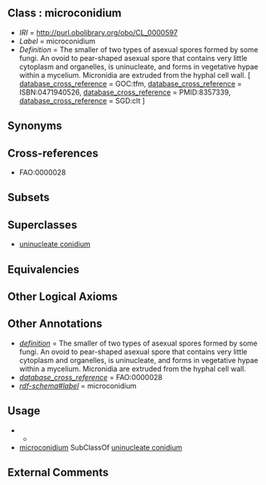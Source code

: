 
## Class : microconidium

 * *IRI* = http://purl.obolibrary.org/obo/CL_0000597
 * *Label* = microconidium
 * *Definition* = The smaller of two types of asexual spores formed by some fungi. An ovoid to pear-shaped asexual spore that contains very little cytoplasm and organelles, is uninucleate, and forms in vegetative hypae within a mycelium. Micronidia are extruded from the hyphal cell wall. [ [database_cross_reference](../../ef/oboInOwl#hasDbXref.md) = GOC:tfm, [database_cross_reference](../../ef/oboInOwl#hasDbXref.md) = ISBN:0471940526, [database_cross_reference](../../ef/oboInOwl#hasDbXref.md) = PMID:8357339, [database_cross_reference](../../ef/oboInOwl#hasDbXref.md) = SGD:clt ]

## Synonyms


## Cross-references

 * FAO:0000028

## Subsets


## Superclasses

 * [uninucleate conidium](../../CL/81/CL_0002381.md)

## Equivalencies


## Other Logical Axioms


## Other Annotations

 * *[definition](../../IAO/15/IAO_0000115.md)* = The smaller of two types of asexual spores formed by some fungi. An ovoid to pear-shaped asexual spore that contains very little cytoplasm and organelles, is uninucleate, and forms in vegetative hypae within a mycelium. Micronidia are extruded from the hyphal cell wall.
 * *[database_cross_reference](../../ef/oboInOwl#hasDbXref.md)* = FAO:0000028
 * *[rdf-schema#label](../../el/rdf-schema#label.md)* = microconidium

## Usage

 * -
 * [microconidium](../../CL/97/CL_0000597.md) SubClassOf [uninucleate conidium](../../CL/81/CL_0002381.md)

## External Comments

